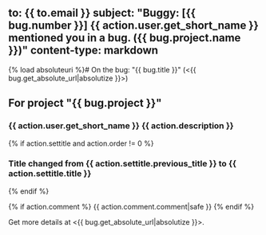 to: {{ to.email }}
subject: "Buggy: [{{ bug.number }}] {{ action.user.get_short_name }} mentioned you in a bug. ({{ bug.project.name }})"
content-type: markdown
---
{% load absoluteuri %}# On the bug: "{{ bug.title }}" (<{{ bug.get_absolute_url|absolutize }}>)

## For project "{{ bug.project }}"

### {{ action.user.get_short_name }} {{ action.description }}
{% if action.settitle and action.order != 0 %}
### Title changed from **{{ action.settitle.previous_title }}** to **{{ action.settitle.title }}**
{% endif %}

{% if action.comment %}
{{ action.comment.comment|safe }}
{% endif %}

Get more details at <{{ bug.get_absolute_url|absolutize }}>.
